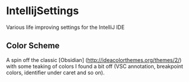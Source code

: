 IntellijSettings
================

Various life improving settings for the IntelliJ IDE

Color Scheme
------------

A spin off the classic [Obsidian] (http://ideacolorthemes.org/themes/2/) with some teaking of colors I found a bit off (VSC annotation, breakpoint colors, identifier under caret and so on).
